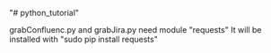 "# python_tutorial" 

grabConfluenc.py and grabJira.py  need module "requests"
It will be installed with "sudo pip install requests"
